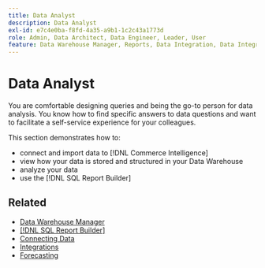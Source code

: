 ```yaml
---
title: Data Analyst
description: Data Analyst
exl-id: e7c4e0ba-f8fd-4a35-a9b1-1c2c43a1773d
role: Admin, Data Architect, Data Engineer, Leader, User
feature: Data Warehouse Manager, Reports, Data Integration, Data Integration
---
```

# Data Analyst

You are comfortable designing queries and being the go-to person for data analysis. You know how to find specific answers to data questions and want to facilitate a self-service experience for your colleagues.

This section demonstrates how to:
* connect and import data to [!DNL Commerce Intelligence]
* view how your data is stored and structured in your Data Warehouse
* analyze your data
* use the [!DNL SQL Report Builder]

## Related

* [Data Warehouse Manager](../mbi/data-analyst/data-warehouse-mgr/tour-dwm.md)
* [[!DNL SQL Report Builder]](data-analyst/dev-reports/sql-rpt-bldr.md)
* [Connecting Data](../mbi/data-analyst/importing-data/connecting-data/connecting-data.md)
* [Integrations](../mbi/data-analyst/importing-data/integrations/magento.md)
* [Forecasting](../mbi/data-analyst/analysis/forecasting.md)
